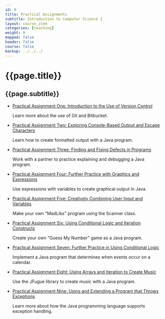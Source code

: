 ```yaml
---
id: 0
title: Practical Assignments
subtitle: Introduction to Computer Science I
layout: course_item
categories: [teaching]
weight: 0
mapped: false
header: false
course: false
backup: ../../../
---
```


# {{page.title}}

## {{page.subtitle}}

<ul>

<li><a href="{{site.baseurl}}teaching/cs111F2016/provide/practicals/practical01/cs111F2016_practical01.pdf">Practical
Assignment One: Introduction to the Use of Version Control</a> <p>Learn more about the use of Git and Bitbucket.</p>

<li><a href="{{site.baseurl}}teaching/cs111F2016/provide/practicals/practical02/cs111F2016_practical02.pdf">Practical
Assignment Two: Exploring Console-Based Output and Escape Characters</a> <p>Learn how to create formatted output with a
Java program.</p>

<li><a href="{{site.baseurl}}teaching/cs111F2016/provide/practicals/practical03/cs111F2016_practical03.pdf">Practical
Assignment Three: Finding and Fixing Defects in Programs</a> <p>Work with a partner to practice explaining and debugging
a Java program.</p>

<li><a href="{{site.baseurl}}teaching/cs111F2016/provide/practicals/practical04/cs111F2016_practical04.pdf">Practical
Assignment Four: Further Practice with Graphics and Expressions</a> <p>Use expressions with variables to create
graphical output in Java.</p>

<li><a href="{{site.baseurl}}teaching/cs111F2016/provide/practicals/practical05/cs111F2016_practical05.pdf">Practical
Assignment Five: Creatively Combining User Input and Variables</a> <p>Make your own "MadLibs" program using the Scanner
class.</p>

<li><a href="{{site.baseurl}}teaching/cs111F2016/provide/practicals/practical06/cs111F2016_practical06.pdf">Practical
Assignment Six: Using Conditional Logic and Iteration Constructs</a> <p>Create your own "Guess My Number" game as a
Java program.</p>

<li><a href="{{site.baseurl}}teaching/cs111F2016/provide/practicals/practical07/cs111F2016_practical07.pdf">Practical
Assignment Seven: Further Practice in Using Conditional Logic</a> <p>Implement a Java program that determines when events
occur on a calendar.</p>

<li><a href="{{site.baseurl}}teaching/cs111F2016/provide/practicals/practical08/cs111F2016_practical08.pdf">Practical
Assignment Eight: Using Arrays and Iteration to Create Music</a> <p>Use the JFugue library to create music with a Java
program.</p>

<li><a href="{{site.baseurl}}teaching/cs111F2016/provide/practicals/practical09/cs111F2016_practical09.pdf">Practical
Assignment Nine: Using and Extending a Program that Throws Exceptions</a> <p>Learn more about how the Java programming language supports
exception handling.</p>

</ul>

